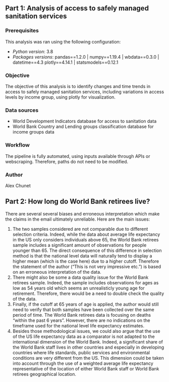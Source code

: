 ## Part 1: Analysis of access to safely managed sanitation services

### Prerequisites
This analysis was ran using the following configuration:
- _Python version_: 3.8
- _Packages versions_: pandas==1.2.0 | numpy==1.19.4 | wbdata==0.3.0 | datetime==4.3
plotly==4.14.1 | statsmodels==0.12.1

### Objective
The objective of this analysis is to identify changes and time trends in access to safely managed sanitation services, including variations in access levels by income group, using plotly for visualization.

### Data sources
- World Development Indicators database for access to sanitation data
- World Bank Country and Lending groups classification database for income groups data

### Workflow
The pipeline is fully automated, using inputs available through APIs or webscraping. Therefore, paths do not need to be modified.

### Author
Alex Chunet

## Part 2: How long do World Bank retirees live?

There are several several biases and erroneous interpretation which make the claims in the email ultimately unreliable. Here are the main issues:
1)	 The two samples considered are not comparable due to different selection criteria. Indeed, while the data about average life expectancy in the US only considers individuals above 65, the World Bank retirees sample includes a significant amount of observations for people younger than 65. The direct consequence of this difference in selection method is that the national level data will naturally tend to display a higher mean (which is the case here) due to a higher cutoff. Therefore the statement of the author (“This is not very impressive etc.”) is based on an erroneous interpretation of the data.
2)	There might also be some a data quality issue for the World Bank retirees sample. Indeed, the sample includes observations for ages as low as 54 years old which seems an unrealisticly young age for retirement. Therefore, there would be a need to double check the quality of the data.
3)	Finally, if the cutoff at 65 years of age is applied, the author would still need to verify that both samples have been collected over the same period of time. The World Bank retirees data is focusing on deaths “within the past 6 years”. However, there are no indications on the timeframe used for the national level life expectancy estimates. 
4)	Besides those methodological issues, we could also argue that the use of the US life expectancy data as a comparator is not adapted to the international dimension of the World Bank. Indeed, a significant share of the World Bank staff lives in other countries and especially in developing countries where life standards, public services and environmental conditions are very different from the US. This dimension could be taken into account through the use of a weighted average life expectancy representative of the location of either World Bank staff or World Bank retirees geographical location.

